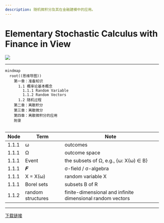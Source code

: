 ```yaml
---
description: 随机微积分及其在金融建模中的应用。
---
```


# Elementary Stochastic Calculus with Finance in View

![](https://www.worldscientific.com/action/showCoverImage?doi=10.1142/3856)

***

```mermaid
mindmap
  root((思维导图))
    第一章：准备知识 
      1.1 概率论基本概念
        1.1.1 Random Variable
        1.1.2 Random Vectors    
      1.2 随机过程
    第二章：离散积分
    第三章：离散微分
    第四章：离散微积分的应用
    附录
 
```

| Node  | Term              | Note                                                       |
|-------|-------------------|------------------------------------------------------------|
| 1.1.1 | ω                 | outcomes                                                   |
| 1.1.1 | Ω                 | outcome space                                              |
| 1.1.1 | Event             | the subsets of Ω, e.g., {ω: X(ω) ∈ B}                      |
| 1.1.1 | 𝑭                | σ-field / σ-algebra                                        |
| 1.1.1 | X = X(ω)          | random variable X                                          |
| 1.1.1 | Borel sets        | subsets B of R                                             |
| 1.1.2 | random structures | finite-dimensional and infinite dimensional random vectors |


***

[下载链接](https://pan.baidu.com/s/17U9lB)
